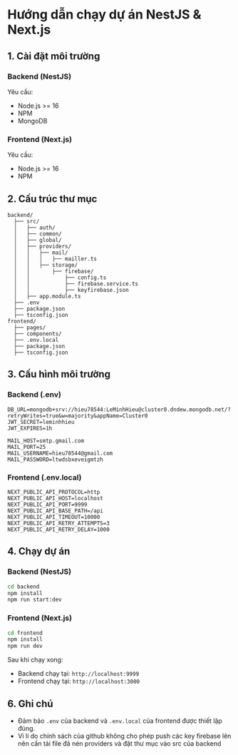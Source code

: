 # Hướng dẫn chạy dự án NestJS & Next.js

## 1. Cài đặt môi trường
### Backend (NestJS)
Yêu cầu:
- Node.js >= 16
- NPM 
- MongoDB

### Frontend (Next.js)
Yêu cầu:
- Node.js >= 16
- NPM 

## 2. Cấu trúc thư mục
```
backend/
  ├── src/
  │   ├── auth/
  │   ├── common/
  │   ├── global/
  │   ├── providers/
  │   │   ├── mail/
  │   │   │   ├── mailler.ts
  │   │   ├── storage/
  │   │       ├── firebase/
  │   │           ├── config.ts
  │   │           ├── firebase.service.ts
  │   │           ├── keyfirebase.json
  │   ├── app.module.ts
  ├── .env
  ├── package.json
  ├── tsconfig.json
frontend/
  ├── pages/
  ├── components/
  ├── .env.local
  ├── package.json
  ├── tsconfig.json
```

## 3. Cấu hình môi trường
### Backend (.env)
```env
DB_URL=mongodb+srv://hieu78544:LeMinhHieu@cluster0.dndew.mongodb.net/?retryWrites=true&w=majority&appName=Cluster0
JWT_SECRET=leminhhieu
JWT_EXPIRES=1h

MAIL_HOST=smtp.gmail.com
MAIL_PORT=25
MAIL_USERNAME=hieu78544@gmail.com
MAIL_PASSWORD=ltwdsbxeveigmtzh

```

### Frontend (.env.local)
```env
NEXT_PUBLIC_API_PROTOCOL=http
NEXT_PUBLIC_API_HOST=localhost
NEXT_PUBLIC_API_PORT=9999
NEXT_PUBLIC_API_BASE_PATH=/api
NEXT_PUBLIC_API_TIMEOUT=10000
NEXT_PUBLIC_API_RETRY_ATTEMPTS=3
NEXT_PUBLIC_API_RETRY_DELAY=1000
```

## 4. Chạy dự án
### Backend (NestJS)
```sh
cd backend
npm install
npm run start:dev
```

### Frontend (Next.js)
```sh
cd frontend
npm install
npm run dev
```

Sau khi chạy xong:
- Backend chạy tại: `http://localhost:9999`
- Frontend chạy tại: `http://localhost:3000`


## 6. Ghi chú
- Đảm bảo `.env` của backend và `.env.local` của frontend được thiết lập đúng.
- Vì lí do chính sách của github không cho phép push các key firebase lên nên cần tải file đã nén providers và đặt thư mục vào src của backend


